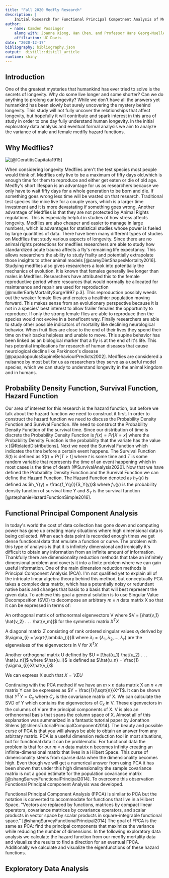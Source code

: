 ```yaml
---
title: "Fall 2020 Medfly Research"
description: |
    Initial Research for Functional Principal Compotnent Analysis of Medfly Hazard Functions.
author:
  - name: Camden Possinger
    along with: Joanne Xiong, Han Chen, and Professor Hans Georg-Mueller
    affiliation: UC Davis
date: "2020-12-17"
bibliography: bibliography.json
output:  distill::distill_article
runtime: shiny
---
```




## Introduction 

One of the greatest mysteries that humankind has ever tried to solve is the secrets of longevity. Why do some live longer and some shorter? Can we do anything to prolong our longevity? While we don't have all the answers yet humankind has been slowly but surely uncovering the mystery behind longevity. This study will not fully uncover the relationships that affect longevity, but hopefully it will contribute and spark interest in this area of study in order to one day fully understand human longevity. In the initial exploratory data analysis and eventual formal analysis we aim to analyze the variance of male and female medfly hazard functions.   

## Why Medflies?

![[@lCeratitisCapitata1915]](/home/cam/Downloads/medfly.jpg) 

When considering longevity Medflies aren't the test species most people would think of. Medflies only live to be a maximum of fifty days old,which is enough time for them to reproduce and either get eaten or die of old age. Medfly's short lifespan is an advantage for us as researchers because we only have to wait fifty days for a whole generation to be born and die. If something goes wrong less time will be wasted on that research. Traditional test species like mice live for a couple years, which is a larger time investment and it is more devastating if something goes wrong. Another advantage of Medflies is that they are not protected by Animal Rights regulations. This is especially helpful in studies of how stress affects longevity. Medflies are also cheaper and easier to manage in large numbers, which is advantages for statistical studies whose power is fueled by large quantities of data. 
  There have been many different types of studies on  Medflies that study various aspects of longevity. Since there are no animal rights protections for medflies researchers are able to study how standardized acute trauma affects a fly's remaining life expectancy. This allows researchers the ability to study frailty and potentially extrapolate those insights to other animal models [@careyDietShapesMortality2016]. Studying medflies also gives researchers a look into potentially the mechanics of evolution. It is known that females generally live longer than males in Medflies. Researchers have attributed this to the female reproductive period where resources that would normally be allocated for maintenance and repair are used for reproduction [@mullerEarlyMortalitySurge1997 p.3]. This reproduction possibly weeds out the weaker female flies and creates a healthier population moving forward. This makes sense from an evolutionary perspective because it is not in a species' best interest to allow frailer females the opportunity to reproduce. If only the strong female flies are able to reproduce then the species would not evolve in a beneficent way. Finally researchers are able to study other possible indicators of mortality like declining neurological behavior. When fruit flies are close to the end of their lives they spend their time on their backs helpless and unable to move. This supine behavior has been linked as an biological marker that a fly is at the end of it's life. This has potential implications for research of human diseases that cause neurological decline like Parkinson's disease [@papadopoulosSupineBehaviourPredicts2002]. 
  Medflies are considered a nuisance by most but for us as researchers they serve as a useful model species, which we can study to understand longevity in the animal kingdom and in humans.

## Probability Density Function, Survival Function, Hazard Function

Our area of interest for this research is the hazard function, but before we talk about the hazard function we need to construct it first. In order to construct the hazard function we need to discuss the Probability Density Function and Survival Function. We need to construct the Probability Density Function of the survival time. Since our distribution of time is discrete the Probability Density Function is $f(x) = Pr[X = x]$ where the Probability Density Function is the probability that the variate has the value x [@RelatedDistributions]. Next we need the Survival Function which indicates the time before a certain event happens. The Survival Function $S(t)$ is defined as $S(t) = Pr[T > t]$ where $t$ is some time and $T$ is some random variable that represents the time of an event happening which in most cases is the time of death [@SurvivalAnalysis2020]. Now that we have defined the Probability Density Function and the Survival Function we can define the Hazard Function. The Hazard Function denoted as $h_Y(y)$ is defined as $h_Y(y) = \frac{f_Y(y)}{S_Y(y)}$ where $f_Y(y)$ is the probability density function of survival time Y and $S_Y$ is the survival function [@stephanieHazardFunctionSimple2016].    

## Functional Principal Component Analysis
In today's world the cost of data collection has gone down and computing power has gone up creating many situations where high dimensional data is being collected. When each data point is recorded enough times we get dense functional data that emulate a function or curve. The problem with this type of analysis is that it is infinitely dimensional and ironically it's difficult to obtain any information from an infinite amount of information. Thankfully there are dimensionality reduction methods that take an infinitely dimensional problem and coverts it into a finite problem where we can gain useful information. One of the main dimension reduction methods is Principal Component Analysis (PCA). I'm not qualified yet to explain all of the intricate linear algebra theory behind this method, but conceptually PCA takes a complex data matrix, which has a potentially noisy or redundant native basis and changes that basis to a basis that will best represent the given data. To achieve this goal a general solution is to use Singular Value Decomposition (SVD) to decompose an arbitrary $m \times n$ data matrix X so that it can be expressed in terms of:

An orthogonal matrix of orthonormal eigenvectors V where $V = [\hat{v_1} \hat{v_2} . . . \hat{v_m}]$ for the symmetric matrix $X^TX$

A diagonal matrix $\Sigma$ consisting of rank ordered singular values $\sigma_{i}$ derived by $\sigma_{i} = \sqrt{\lambda_{i}}$ where $\lambda_{i} = \{\lambda_1,\lambda_2, . . .,\lambda_{r}\}$ are the eigenvalues of the eigenvectors in V for $X^TX$

Another orthogonal matrix U defined by $U = [\hat{u_1} \hat{u_2} . . . \hat{u_n}]$ where $\hat{u_i}$ is defined as $\hat{u_n} = \frac{1}{\sigma_{i}}X\hat{v_i}$

We can express X such that $X = V\Sigma U$

Continuing with the PCA method if we have an $m \times n$ data matrix X an $n \times m$ matrix Y can be expresses as $Y = \frac{1}{\sqrt{n}}X^T$. It can be shown that $Y^TY = C_{x}$ where $C_{x}$ is the covariance matrix of X. We can calculate the SVD of Y which contains the eigenvectors of $C_{x}$ in V. These eigenvectors in the columns of V are the principal components of X. V is also an orthonormal basis that spans the column space of X.   Almost all of this explanation was summarized in a fantastic tutorial paper by Jonathon Shlens [@shlensTutorialPrincipalComponent2014]. 
 The beauty and possible curse of PCA is that you will always be able to obtain an answer from any arbitrary matrix. 
PCA is a useful dimension reduction tool in most situations, but for functional data it can be problematic. For functional data the problem is that for our $m \times n$ data matrix n becomes infinity creating an infinite-dimensional matrix that lives in a Hilbert Space. This curse of dimensionality stems from sparse data when the dimensionality becomes high. Even though we will get a numerical answer from using PCA it has been shown that under this high dimensionality the sample covariance matrix is not a good estimate for the population covariance matrix [@shangSurveyFunctionalPrincipal2014]. To overcome this observation Functional Principal component Analysis was developed.  

Functional Principal Component Analysis (FPCA) is similar to PCA but the notation is converted to accommodate for functions that live in a Hilbert Space. "Vectors are replaced by functions, matrices by compact linear operators, covariance matrices by covariance operators, and scalar products in vector space by scalar products in square-integrable functional space." [@shangSurveyFunctionalPrincipal2014] The goal of FPCA is the same as PCA: find the principal components that maximize the variance while reducing the number of dimensions. In the following exploratory data analysis we calculate the hazard function from our medfly mortality data and visualize the results to find a direction for an eventual FPCA. Additionally we calculate and visualize the eigenfunctions of these hazard functions.    

## Exploratory Data Analysis





